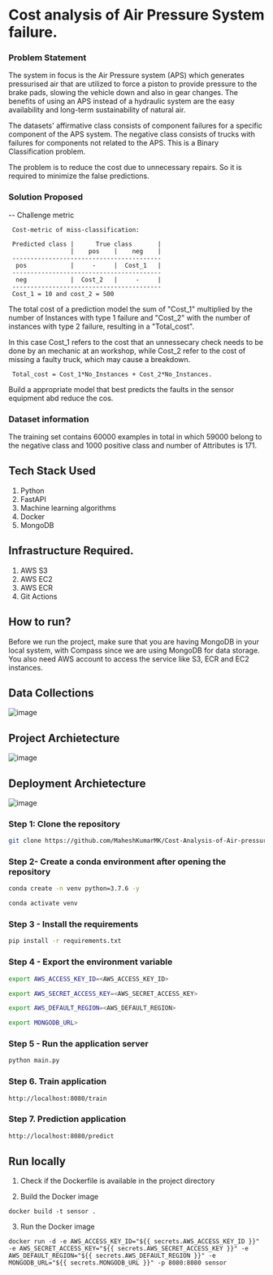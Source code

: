 # Cost analysis of Air Pressure System failure.

### Problem Statement

The system in focus is the Air Pressure system (APS) which generates pressurised air that are utilized to force a piston to provide pressure to the brake pads, slowing the vehicle down and also in gear changes. The benefits of using an APS instead of a hydraulic system are the easy availability and long-term sustainability of natural air.

The datasets' affirmative class consists of component failures for a specific component of the APS system. The negative class consists of trucks with failures 
for components not related to the APS. This is a Binary Classification problem.

The problem is to reduce the cost due to unnecessary repairs. So it is required to minimize the false predictions.

### Solution Proposed 
-- Challenge metric  

     Cost-metric of miss-classification:

     Predicted class |      True class       |
                     |    pos    |    neg    |
     -----------------------------------------
      pos            |     -     |  Cost_1   |
     -----------------------------------------
      neg            |  Cost_2   |     -     |
     -----------------------------------------
     Cost_1 = 10 and cost_2 = 500

The total cost of a prediction model the sum of "Cost_1" multiplied by the number of Instances with type 1 failure and "Cost_2" with the number of instances with type 2 failure, resulting in a "Total_cost".

In this case Cost_1 refers to the cost that an unnessecary check needs to be done by an mechanic at an workshop, while Cost_2 refer to the cost of missing a faulty truck, which may cause a breakdown.

     Total_cost = Cost_1*No_Instances + Cost_2*No_Instances.
Build a appropriate model that best predicts the faults in the sensor equipment abd reduce the cos.

### Dataset information
The training set contains 60000 examples in total in which 59000 belong to the negative class and 1000 positive class and number of Attributes is 171.

## Tech Stack Used

1. Python 
2. FastAPI 
3. Machine learning algorithms
4. Docker
5. MongoDB

## Infrastructure Required.

1. AWS S3
2. AWS EC2
3. AWS ECR
4. Git Actions

## How to run?

Before we run the project, make sure that you are having MongoDB in your local system, with Compass since we are using MongoDB for data storage. You also need AWS account to access the service like S3, ECR and EC2 instances.

## Data Collections

![image](https://user-images.githubusercontent.com/57321948/193536736-5ccff349-d1fb-486e-b920-02ad7974d089.png)

## Project Archietecture

![image](https://user-images.githubusercontent.com/57321948/193536768-ae704adc-32d9-4c6c-b234-79c152f756c5.png)

## Deployment Archietecture

![image](https://user-images.githubusercontent.com/57321948/193536973-4530fe7d-5509-4609-bfd2-cd702fc82423.png)

### Step 1: Clone the repository

```bash
git clone https://github.com/MaheshKumarMK/Cost-Analysis-of-Air-pressure-system.git
```

### Step 2- Create a conda environment after opening the repository

```bash
conda create -n venv python=3.7.6 -y
```

```bash
conda activate venv
```

### Step 3 - Install the requirements

```bash
pip install -r requirements.txt
```

### Step 4 - Export the environment variable

```bash
export AWS_ACCESS_KEY_ID=<AWS_ACCESS_KEY_ID>

export AWS_SECRET_ACCESS_KEY=<AWS_SECRET_ACCESS_KEY>

export AWS_DEFAULT_REGION=<AWS_DEFAULT_REGION>

export MONGODB_URL>

```

### Step 5 - Run the application server

```bash
python main.py
```

### Step 6. Train application

```bash
http://localhost:8080/train

```

### Step 7. Prediction application

```bash
http://localhost:8080/predict

```

## Run locally

1. Check if the Dockerfile is available in the project directory

2. Build the Docker image

```
docker build -t sensor . 

```

3. Run the Docker image

```
docker run -d -e AWS_ACCESS_KEY_ID="${{ secrets.AWS_ACCESS_KEY_ID }}" -e AWS_SECRET_ACCESS_KEY="${{ secrets.AWS_SECRET_ACCESS_KEY }}" -e AWS_DEFAULT_REGION="${{ secrets.AWS_DEFAULT_REGION }}" -e MONGODB_URL="${{ secrets.MONGODB_URL }}" -p 8080:8080 sensor
```
